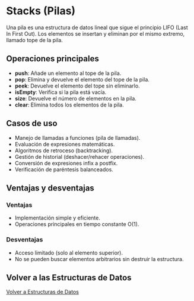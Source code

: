 # Stacks (Pilas)

Una pila es una estructura de datos lineal que sigue el principio LIFO (Last In First Out). Los elementos se insertan y eliminan por el mismo extremo, llamado tope de la pila.

## Operaciones principales

- **push**: Añade un elemento al tope de la pila.
- **pop**: Elimina y devuelve el elemento del tope de la pila.
- **peek**: Devuelve el elemento del tope sin eliminarlo.
- **isEmpty**: Verifica si la pila está vacía.
- **size**: Devuelve el número de elementos en la pila.
- **clear**: Elimina todos los elementos de la pila.

## Casos de uso

- Manejo de llamadas a funciones (pila de llamadas).
- Evaluación de expresiones matemáticas.
- Algoritmos de retroceso (backtracking).
- Gestión de historial (deshacer/rehacer operaciones).
- Conversión de expresiones infix a postfix.
- Verificación de paréntesis balanceados.

## Ventajas y desventajas

### Ventajas
- Implementación simple y eficiente.
- Operaciones principales en tiempo constante O(1).

### Desventajas
- Acceso limitado (solo al elemento superior).
- No se pueden buscar elementos arbitrarios sin destruir la estructura.

## Volver a las Estructuras de Datos

[Volver a Estructuras de Datos](../../README.md)